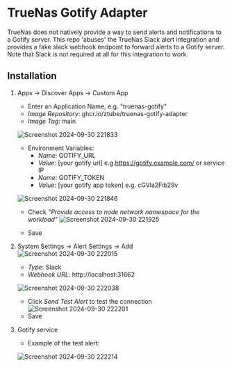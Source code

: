 # TrueNas Gotify Adapter

TrueNas does not natively provide a way to send alerts and notifications to a Gotify server. This repo 'abuses' the TrueNas Slack alert integration and provides a fake slack webhook endpoint to forward alerts to a Gotify server.
Note that Slack is not required at all for this integration to work.

## Installation
1. Apps -> Discover Apps -> Custom App
    - Enter an Application Name, e.g. "truenas-gotify"
    - _Image Repository_: ghcr.io/ztube/truenas-gotify-adapter
    - _Image Tag_: main
      
    ![Screenshot 2024-09-30 221833](https://github.com/user-attachments/assets/3b2b2914-6cda-4a12-a789-5e8690cf5f79)

    - Environment Variables:
        - _Name_: GOTIFY_URL
        - _Value_: [your gotify url] e.g.https://gotify.example.com/ or service IP
        - _Name_: GOTIFY_TOKEN
        - _Value_: [your gotify app token] e.g. cGVla2Fib29v
        
    ![Screenshot 2024-09-30 221846](https://github.com/user-attachments/assets/448c9b3c-d02c-441c-950a-480e2cc6ee09)

    - Check _"Provide access to node network namespace for the workload"_
    ![Screenshot 2024-09-30 221925](https://github.com/user-attachments/assets/e494860f-3ed8-4282-a28f-8f604d4e8002)
      
    - Save

2. System Settings -> Alert Settings -> Add
    ![Screenshot 2024-09-30 222015](https://github.com/user-attachments/assets/9fb1a5e8-5e8e-440e-abed-fe3fb544ab53)

    - _Type_: Slack
    - _Webhook URL_: http://localhost:31662
   
   ![Screenshot 2024-09-30 222038](https://github.com/user-attachments/assets/75970d0f-46c7-4498-a2ef-3f2355885098)

    - Click _Send Test Alert_ to test the connection
![Screenshot 2024-09-30 222201](https://github.com/user-attachments/assets/24a1f65c-c483-4ca1-a9de-030d40c17a67)
    - Save
  
4. Gotify service
    - Example of the test alert:
    
    ![Screenshot 2024-09-30 222214](https://github.com/user-attachments/assets/69f992a2-74c0-43e6-9b33-56b34e6e5894)



